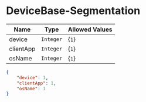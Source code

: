 # DeviceBase-Segmentation

Name        |Type      | Allowed Values
------------|----------|--------------
device | `Integer` | {`1`}
clientApp | `Integer` | {`1`}
osName | `Integer` | {`1`}

```json
{
    "device": 1,
    "clientApp": 1,
    "osName": 1
}
```

